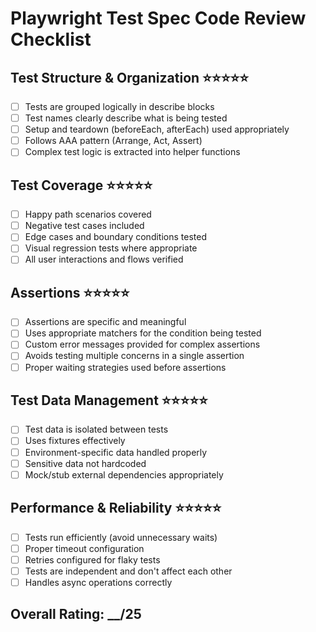 # Playwright Test Spec Code Review Checklist

## Test Structure & Organization ⭐⭐⭐⭐⭐
- [ ] Tests are grouped logically in describe blocks
- [ ] Test names clearly describe what is being tested
- [ ] Setup and teardown (beforeEach, afterEach) used appropriately
- [ ] Follows AAA pattern (Arrange, Act, Assert)
- [ ] Complex test logic is extracted into helper functions

## Test Coverage ⭐⭐⭐⭐⭐
- [ ] Happy path scenarios covered
- [ ] Negative test cases included
- [ ] Edge cases and boundary conditions tested
- [ ] Visual regression tests where appropriate
- [ ] All user interactions and flows verified

## Assertions ⭐⭐⭐⭐⭐
- [ ] Assertions are specific and meaningful
- [ ] Uses appropriate matchers for the condition being tested
- [ ] Custom error messages provided for complex assertions
- [ ] Avoids testing multiple concerns in a single assertion
- [ ] Proper waiting strategies used before assertions

## Test Data Management ⭐⭐⭐⭐⭐
- [ ] Test data is isolated between tests
- [ ] Uses fixtures effectively
- [ ] Environment-specific data handled properly
- [ ] Sensitive data not hardcoded
- [ ] Mock/stub external dependencies appropriately

## Performance & Reliability ⭐⭐⭐⭐⭐
- [ ] Tests run efficiently (avoid unnecessary waits)
- [ ] Proper timeout configuration
- [ ] Retries configured for flaky tests
- [ ] Tests are independent and don't affect each other
- [ ] Handles async operations correctly

## Overall Rating: __/25
